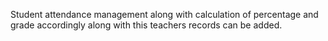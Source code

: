Student attendance management along with calculation of percentage and grade accordingly along with this teachers records can be added.
